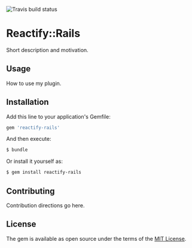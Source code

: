 ![Travis build status](https://travis-ci.org/mattgibson/reactify-rails.svg?branch=master)

# Reactify::Rails
Short description and motivation.

## Usage
How to use my plugin.

## Installation
Add this line to your application's Gemfile:

```ruby
gem 'reactify-rails'
```

And then execute:
```bash
$ bundle
```

Or install it yourself as:
```bash
$ gem install reactify-rails
```

## Contributing
Contribution directions go here.

## License
The gem is available as open source under the terms of the [MIT License](http://opensource.org/licenses/MIT).
